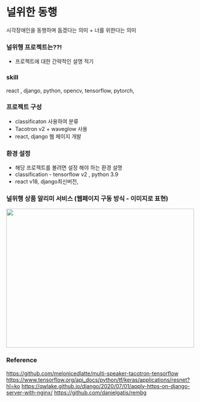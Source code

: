 # 널위한 동행
시각장애인을 동행하며 돕겠다는 의미 + 너를 위한다는 의미

### 널위행 프로젝트는??!
- 프로젝트에 대한 간략적인 설명 적기

### skill
react , django, python, opencv, tensorflow, pytorch, 


### 프로젝트 구성
- classificaton 사용하여 분류
- Tacotron v2  + waveglow 사용
- react, django 웹 페이지 개발

### 환경 설정
- 해당 프로젝트를 볼려면 설정 해야 하는 환경 설명
- classification - tensorflow v2 , python 3.9 
- react v18, django최신버전, 


### 널위행 상품 알리미 서비스 (웹페이지 구동 방식 - 이미지로 표현)
<img src="https://user-images.githubusercontent.com/58939359/172042822-b943ce33-3847-42ed-86f7-b750acf59033.png"  width="500" height="370">

### Reference
https://github.com/melonicedlatte/multi-speaker-tacotron-tensorflow
https://www.tensorflow.org/api_docs/python/tf/keras/applications/resnet?hl=ko
https://qwlake.github.io/django/2020/07/01/apply-https-on-django-server-with-nginx/
https://github.com/danielgatis/rembg

<br>
